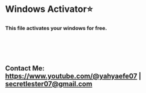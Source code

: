 # Windows Activator⭐

### This file activates your windows for free.
  ㅤㅤ 
    ㅤㅤ
 ㅤㅤㅤ  
 ㅤㅤ  
  ㅤㅤ 
## Contact Me: https://www.youtube.com/@yahyaefe07 | secretlester07@gmail.com

